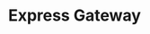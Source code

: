 ---
blog: https://medium.com/@lunchbadger
codehost: https://github.com/ExpressGateway/express-gateway
facebook: https://facebook.com/expressjsgateway
logohandle: express-gatewayio
sort: express-gateway
title: Express Gateway
twitter: https://x.com/express_gateway
website: https://www.express-gateway.io/
---
